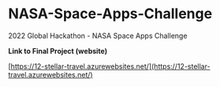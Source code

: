 # NASA-Space-Apps-Challenge
2022 Global Hackathon - NASA Space Apps Challenge 

**Link to Final Project (website)**

[https://12-stellar-travel.azurewebsites.net/](https://12-stellar-travel.azurewebsites.net/)
